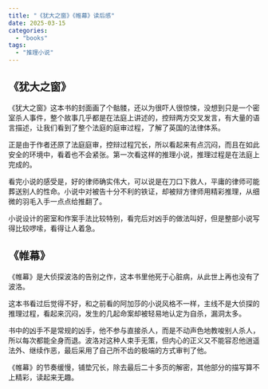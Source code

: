 ```yaml
---
title: "《犹大之窗》《帷幕》读后感"
date: 2025-03-15
categories: 
  - "books"
tags: 
  - "推理小说"
---
```


## 《犹大之窗》

《犹大之窗》这本书的封面画了个骷髅，还以为很吓人很惊悚，没想到只是一个密室杀人事件，整个故事几乎都是在法庭上讲述的，控辩两方交叉发言，有大量的语言描述，让我们看到了整个法庭的庭审过程，了解了英国的法律体系。  
  
正是由于作者还原了法庭庭审，控辩过程冗长，所以看起来有点沉闷，而且在如此安全的环境中，看着也不会紧张。第一次看这样的推理小说，推理过程是在法庭上完成的。  
  
看完小说的感受是，好的律师确实伟大，可以说是在刀口下救人，平庸的律师可能葬送别人的性命。小说中对被告十分不利的铁证，却被辩方律师用精彩推理，从细微的羽毛入手一点点给推翻了。  
  
小说设计的密室和作案手法比较特别，看完后对凶手的做法叫好，但是整部小说写得比较啰嗦，看得让人着急。

## 《帷幕》

《帷幕》是大侦探波洛的告别之作，这本书里他死于心脏病，从此世上再也没有了波洛。  
  
这本书看过后觉得不好，和之前看的阿加莎的小说风格不一样，主线不是大侦探的推理过程，看起来沉闷，发生的几起命案却被轻易地认定为自杀，漏洞太多。  
  
书中的凶手不是常规的凶手，他不参与直接杀人，而是不动声色地教唆别人杀人，所以每次都能全身而退。波洛对这种人束手无策，但内心的正义又不能容忍他逍遥法外、继续作恶，最后采用了自己所不齿的极端的方式审判了他。  
  
《帷幕》的节奏缓慢，铺垫冗长，除去最后二十多页的解密，其他部分的描写算不上精彩，读起来无趣。
